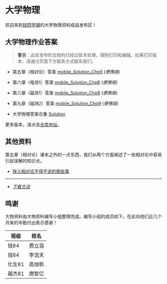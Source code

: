 # 大学物理
欢迎来到[钱院学辅](qyxf.github.io)的大学物理资料成品发布区！

## 大学物理作业答案
> **警告**：此处发布的文档均已经过技术处理，限制打印和编辑。如需打印版本，请通过页面下方联系方式联系我们。

- 第五章（相对论）答案 [mobile_Solution_Chp5](https://github.com/qyxf/BookHub/raw/master/003.%E5%A4%A7%E5%AD%A6%E7%89%A9%E7%90%86/mobile_Solution_Chp5.pdf)  (*便携版*)

- 第六章（电场1）答案 [mobile_Solution_Chp6](https://github.com/qyxf/BookHub/raw/master/003.%E5%A4%A7%E5%AD%A6%E7%89%A9%E7%90%86/mobile_Solution_Chp6.pdf)  (*便携版*)

- 第八章（磁场1）答案 [mobile_Solution_Chp8](https://github.com/qyxf/BookHub/raw/master/003.%E5%A4%A7%E5%AD%A6%E7%89%A9%E7%90%86/mobile_Solution_Chp8.pdf)  (*便携版*)

- 第九章（磁场2）答案 [mobile_Solution_Chp9](https://github.com/qyxf/BookHub/raw/master/003.%E5%A4%A7%E5%AD%A6%E7%89%A9%E7%90%86/mobile_Solution_Chp9.pdf)  (*便携版*)

- 大学物理答案合集 [Solution](https://github.com/qyxf/BookHub/raw/master/003.%E5%A4%A7%E5%AD%A6%E7%89%A9%E7%90%86/Solution.pdf)

更多版本，请点击[仓库地址](https://github.com/qyxf/BookHub/tree/master/003.%E5%A4%A7%E5%AD%A6%E7%89%A9%E7%90%86)。


## 其他资料

第五章（相对论）课本之外的一点东西，我们从两个方面阐述了一些相对论中容易引起误解的知识点。

- [狭义相对论不得不说的那些事](https://github.com/qyxf/BookHub/raw/master/003.%E5%A4%A7%E5%AD%A6%E7%89%A9%E7%90%86/%E7%8B%AD%E4%B9%89%E7%9B%B8%E5%AF%B9%E8%AE%BA%E4%B8%8D%E5%BE%97%E4%B8%8D%E8%AF%B4%E7%9A%84%E9%82%A3%E4%BA%9B%E4%BA%8B.pdf)

---

- [*下载方法*](/others/Guidance)

## 鸣谢

大物资料由大物资料编写小组整理完成。编写小组的成员如下，在此向他们近几个月来的辛勤付出表示感谢！

| 班级   | 姓名   |
| ------ | ------ |
| 钱84   | 费立涵 |
| 钱84   | 李浩天 |
| 化生81 | 高旭帆 |
| 越杰81 | 唐智亿 |
